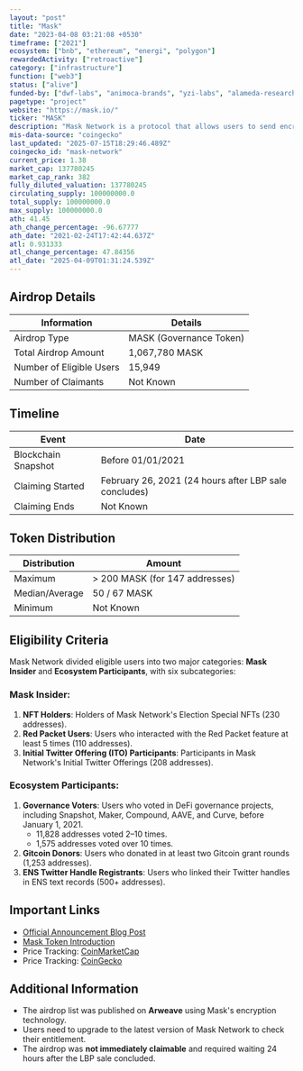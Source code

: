 ```yaml
---
layout: "post"
title: "Mask"
date: "2023-04-08 03:21:08 +0530"
timeframe: ["2021"]
ecosystem: ["bnb", "ethereum", "energi", "polygon"]
rewardedActivity: ["retroactive"]
category: ["infrastructure"]
function: ["web3"]
status: ["alive"]
funded-by: ["dwf-labs", "animoca-brands", "yzi-labs", "alameda-research"]
pagetype: "project"
website: "https://mask.io/"
ticker: "MASK"
description: "Mask Network is a protocol that allows users to send encrypted messages and interact with Web3 applications directly from social media platforms like Twitter and Facebook."
mis-data-source: "coingecko"
last_updated: "2025-07-15T18:29:46.489Z"
coingecko_id: "mask-network"
current_price: 1.38
market_cap: 137780245
market_cap_rank: 382
fully_diluted_valuation: 137780245
circulating_supply: 100000000.0
total_supply: 100000000.0
max_supply: 100000000.0
ath: 41.45
ath_change_percentage: -96.67777
ath_date: "2021-02-24T17:42:44.637Z"
atl: 0.931333
atl_change_percentage: 47.84356
atl_date: "2025-04-09T01:31:24.539Z"
---
```


## Airdrop Details

| Information              | Details                 |
| ------------------------ | ----------------------- |
| Airdrop Type             | MASK (Governance Token) |
| Total Airdrop Amount     | 1,067,780 MASK          |
| Number of Eligible Users | 15,949                  |
| Number of Claimants      | Not Known               |

## Timeline

| Event               | Date                                                  |
| ------------------- | ----------------------------------------------------- |
| Blockchain Snapshot | Before 01/01/2021                                     |
| Claiming Started    | February 26, 2021 (24 hours after LBP sale concludes) |
| Claiming Ends       | Not Known                                             |

## Token Distribution

| Distribution   | Amount                         |
| -------------- | ------------------------------ |
| Maximum        | > 200 MASK (for 147 addresses) |
| Median/Average | 50 / 67 MASK                   |
| Minimum        | Not Known                      |

## Eligibility Criteria

Mask Network divided eligible users into two major categories: **Mask Insider** and **Ecosystem Participants**, with six subcategories:

### **Mask Insider**:

1. **NFT Holders**: Holders of Mask Network's Election Special NFTs (230 addresses).
2. **Red Packet Users**: Users who interacted with the Red Packet feature at least 5 times (110 addresses).
3. **Initial Twitter Offering (ITO) Participants**: Participants in Mask Network's Initial Twitter Offerings (208 addresses).

### **Ecosystem Participants**:

1. **Governance Voters**: Users who voted in DeFi governance projects, including Snapshot, Maker, Compound, AAVE, and Curve, before January 1, 2021.
   - 11,828 addresses voted 2–10 times.
   - 1,575 addresses voted over 10 times.
2. **Gitcoin Donors**: Users who donated in at least two Gitcoin grant rounds (1,253 addresses).
3. **ENS Twitter Handle Registrants**: Users who linked their Twitter handles in ENS text records (500+ addresses).

## Important Links

- [Official Announcement Blog Post](https://masknetwork.medium.com/check-airdrop-not-claimable-feature-is-live-ed297d5130fc)
- [Mask Token Introduction](https://masknetwork.medium.com/introducing-the-mask-token-28d310c57954)
- Price Tracking: [CoinMarketCap](https://coinmarketcap.com/currencies/mask-network/)
- Price Tracking: [CoinGecko](https://www.coingecko.com/en/coins/mask-network)

## Additional Information

- The airdrop list was published on **Arweave** using Mask's encryption technology.
- Users need to upgrade to the latest version of Mask Network to check their entitlement.
- The airdrop was **not immediately claimable** and required waiting 24 hours after the LBP sale concluded.